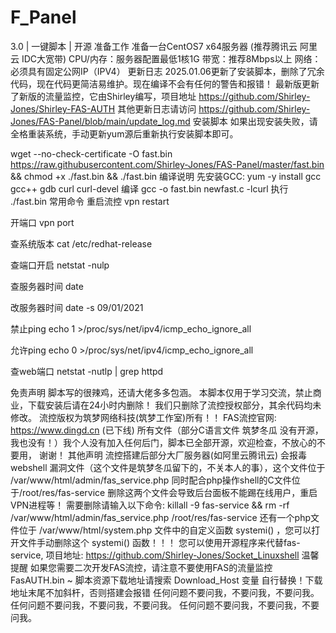 # F_Panel
3.0 | 一键脚本 | 开源
准备工作
准备一台CentOS7 x64服务器 (推荐腾讯云 阿里云 IDC大宽带)
CPU/内存：服务器配置最低1核1G
带宽：推荐8Mbps以上
网络：必须具有固定公网IP（IPV4）
更新日志
2025.01.06更新了安装脚本，删除了冗余代码，现在代码更简洁易维护。现在编译不会有任何的警告和报错！
最新版更新了新版的流量监控，它由Shirley编写，项目地址 https://github.com/Shirley-Jones/Shirley-FAS-AUTH
其他更新日志请访问 https://github.com/Shirley-Jones/FAS-Panel/blob/main/update_log.md
安装脚本
如果出现安装失败，请全格重装系统，手动更新yum源后重新执行安装脚本即可。

wget --no-check-certificate -O fast.bin https://raw.githubusercontent.com/Shirley-Jones/FAS-Panel/master/fast.bin && chmod +x ./fast.bin && ./fast.bin
编译说明
先安装GCC: yum -y install gcc gcc++ gdb curl curl-devel
编译 gcc -o fast.bin newfast.c -lcurl
执行 ./fast.bin
常用命令
重启流控 vpn restart

开端口 vpn port

查系统版本 cat /etc/redhat-release

查端口开启 netstat -nulp

查服务器时间 date

改服务器时间 date -s 09/01/2021

禁止ping echo 1 >/proc/sys/net/ipv4/icmp_echo_ignore_all

允许ping echo 0 >/proc/sys/net/ipv4/icmp_echo_ignore_all

查web端口 netstat -nutlp | grep httpd

免责声明
脚本写的很辣鸡，还请大佬多多包涵。
本脚本仅用于学习交流，禁止商业，下载安装后请在24小时内删除！
我们只删除了流控授权部分，其余代码均未修改。
流控版权为筑梦网络科技(筑梦工作室)所有！！
FAS流控官网: https://www.dingd.cn (已下线)
所有文件（部分C语言文件 筑梦冬瓜 没有开源，我也没有！）我个人没有加入任何后门，脚本已全部开源，欢迎检查，不放心的不要用， 谢谢！
其他声明
流控搭建后部分大厂服务器(如阿里云腾讯云) 会报毒 webshell 漏洞文件（这个文件是筑梦冬瓜留下的，不关本人的事），这个文件位于 /var/www/html/admin/fas_service.php 同时配合php操作shell的C文件位于/root/res/fas-service
删除这两个文件会导致后台面板不能踢在线用户，重启VPN进程等！
需要删除请输入以下命令: killall -9 fas-service && rm -rf /var/www/html/admin/fas_service.php /root/res/fas-service
还有一个php文件位于 /var/www/html/system.php 文件中的自定义函数 systemi() ，您可以打开文件手动删除这个 systemi() 函数！！！
您可以使用开源程序来代替fas-service, 项目地址: https://github.com/Shirley-Jones/Socket_Linuxshell
温馨提醒
如果您需要二次开发FAS流控，请注意不要使用FAS的流量监控 FasAUTH.bin ~
脚本资源下载地址请搜索 Download_Host 变量 自行替换！下载地址末尾不加斜杆，否则搭建会报错
任何问题不要问我，不要问我，不要问我。
任何问题不要问我，不要问我，不要问我。
任何问题不要问我，不要问我，不要问我。
